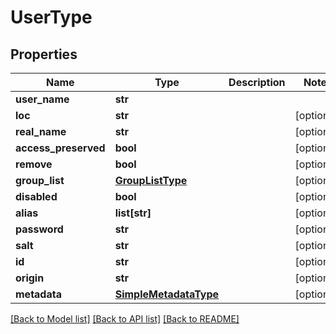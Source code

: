 # UserType

## Properties
Name | Type | Description | Notes
------------ | ------------- | ------------- | -------------
**user_name** | **str** |  | 
**loc** | **str** |  | [optional] 
**real_name** | **str** |  | [optional] 
**access_preserved** | **bool** |  | [optional] 
**remove** | **bool** |  | [optional] 
**group_list** | [**GroupListType**](GroupListType.md) |  | [optional] 
**disabled** | **bool** |  | [optional] 
**alias** | **list[str]** |  | [optional] 
**password** | **str** |  | [optional] 
**salt** | **str** |  | [optional] 
**id** | **str** |  | [optional] 
**origin** | **str** |  | [optional] 
**metadata** | [**SimpleMetadataType**](SimpleMetadataType.md) |  | [optional] 

[[Back to Model list]](../README.md#documentation-for-models) [[Back to API list]](../README.md#documentation-for-api-endpoints) [[Back to README]](../README.md)


